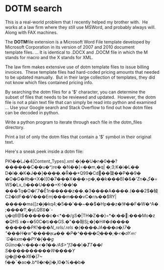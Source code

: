 # DOTM search

This is a real-world problem that I recently helped my brother with.  He works at a law firm where they still use MSWord, and probably always will.  Along with FAX machines.

The **DOTM**file extension is a Microsoft Word File template developed by Microsoft Corporation in its version of 2007 and 2010 document template files. ... It is identical to .DOCX and .DOCM file in which the M stands for macro and the X stands for XML.

The law firm makes extensive use of dotm template files to issue billing invoices.  These template files had hard-coded pricing amounts that needed to be updated manually.  But in their large collection of templates, they did not know which files contained pricing info.

By searching the dotm files for a '$' character, you can determine the subset of files that needs to be reviewed and updated.  However, the dotm file is not a plain text file that can simply be read into python and examined ... Use your Google search and Stack Overflow to find out how dotm files can be decoded in python.

Write a python program to iterate through each file in the dotm_files directory.

Print a list of only the dotm files that contain a '$' symbol in their original text.  

Here's a sneak peek inside a dotm file:

PK!��Ǉ�4\[Content\_Types\].xml �(��U�n�0��?������C��u�^)re� �N��\]=��m,�q| �;3;K�ί�L�� D�l�.�K�J��\]����.�Ȓ��\*Q99�Cd׋��櫽��P��9� �O�G�#b�<X�)\]0�7���X���>p�,��k���B)�&�'Zn�ڲ�=WS�Lx\_i)���U���+K-!��!� ���Tq�O�i'7�Ȇ1n�����z��.�3����A����.(���2$�鲮C2�IdF��V���Emj���m���vC�rљ��$RY|�����ma{\[z�j�kq4;�5��'��~��$�Hp��z�!#��F�W�^A�;����Ͳ,�yLQBϪ�`-ų�q6@$������c�<\*��/gS�|TH�Z��}=*�:��򨄒:���Mo�z�QHS x�=�50C�Ե��GS.�"��䩣Sj;�\]�H#�d����  
�ܼ���_��PK!���N_rels/.rels �(����JA���a�}7�  
"���H�w"����w̤ھ�� �P�^����O֛���;�<�aYՠ؛`G�kxm��PY�\[��g  
Gΰino�/<���<�1��ⳆA$>"f3��\\�ȾT��I S����������W����Y  
ig�@��X6_�\]7~  
f��ˉ�ao�.b*lI�r�j)�,l0�%��b�  